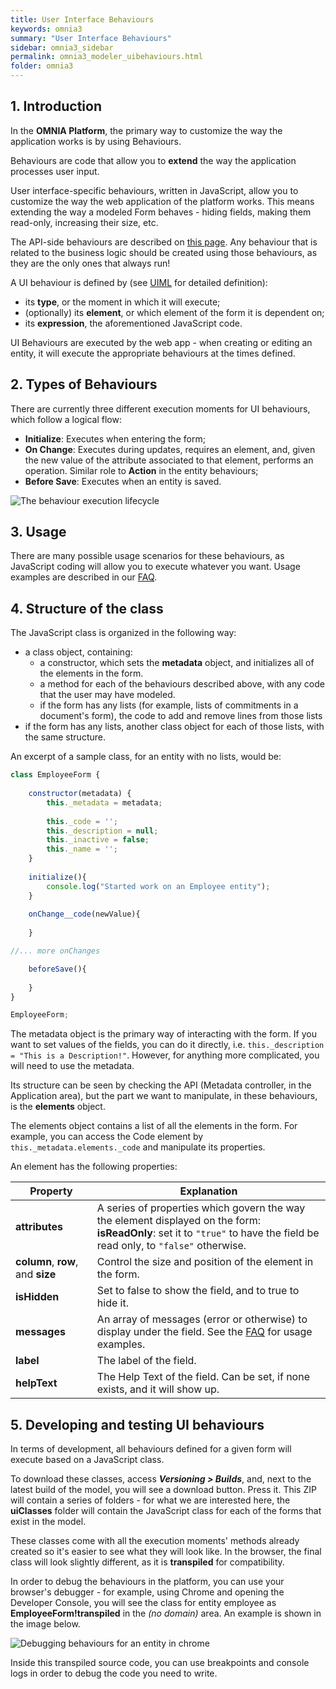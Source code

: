 ```yaml
---
title: User Interface Behaviours
keywords: omnia3
summary: "User Interface Behaviours"
sidebar: omnia3_sidebar
permalink: omnia3_modeler_uibehaviours.html
folder: omnia3
---
```


## 1. Introduction

In the **OMNIA Platform**, the primary way to customize the way the application works is by using Behaviours. 

Behaviours are code that allow you to **extend** the way the application processes user input.

User interface-specific behaviours, written in JavaScript, allow you to customize the way the web application of the platform works. This means extending the way a modeled Form behaves - hiding fields, making them read-only, increasing their size, etc.

The API-side behaviours are described on [this page](omnia3_modeler_behaviours.html). Any behaviour that is related to the business logic should be created using those behaviours, as they are the only ones that always run!

 A UI behaviour is defined by (see [UIML](omnia3_languages_uiml.html) for detailed definition):
- its **type**, or the moment in which it will execute;
- (optionally) its **element**, or which element of the form it is dependent on;
- its **expression**, the aforementioned JavaScript code.

UI Behaviours are executed by the web app - when creating or editing an entity, it will execute the appropriate behaviours at the times defined.

## 2. Types of Behaviours

There are currently three different execution moments for UI behaviours, which follow a logical flow:
- **Initialize**: Executes when entering the form;
- **On Change**: Executes during updates, requires an element, and, given the new value of the attribute associated to that element, performs an operation. Similar role to **Action** in the entity behaviours;
- **Before Save**: Executes when an entity is saved.

![The behaviour execution lifecycle](images\modeler\UIBehaviourLifecycle.png)

## 3. Usage

There are many possible usage scenarios for these behaviours, as JavaScript coding will allow you to execute whatever you want. Usage examples are described in our [FAQ](omnia3_modeler_entities.html#5-user-interface-behaviours).

## 4. Structure of the class

The JavaScript class is organized in the following way:
- a class object, containing:
    - a constructor, which sets the **metadata** object, and initializes all of the elements in the form.
    - a method for each of the behaviours described above, with any code that the user may have modeled.
    - if the form has any lists (for example, lists of commitments in a document's form), the code to add and remove lines from those lists
- if the form has any lists, another class object for each of those lists, with the same structure.

An excerpt of a sample class, for an entity with no lists, would be:
```javascript
class EmployeeForm {
	
	constructor(metadata) {
		this._metadata = metadata;
		
		this._code = '';
		this._description = null;
		this._inactive = false;
		this._name = '';
	}
	
	initialize(){
		console.log("Started work on an Employee entity");
	}
	
	onChange__code(newValue){
        
	}

//... more onChanges

	beforeSave(){
		
	}
}

EmployeeForm;
```

The metadata object is the primary way of interacting with the form. If you want to set values of the fields, you can do it directly, i.e. ```this._description = "This is a Description!"```. However, for anything more complicated, you will need to use the metadata.

Its structure can be seen by checking the API (Metadata controller, in the Application area), but the part we want to manipulate, in these behaviours, is the **elements** object.

The elements object contains a list of all the elements in the form. For example, you can access the Code element by ```this._metadata.elements._code``` and manipulate its properties.

An element has the following properties:

Property | Explanation|
---------|----------|
 **attributes** | A series of properties which govern the way the element displayed on the form: </br> **isReadOnly**: set it to ```"true"``` to have the field be read only, to ```"false"``` otherwise.
 **column**, **row**, and **size** | Control the size and position of the element in the form.
 **isHidden** | Set to false to show the field, and to true to hide it.
 **messages** | An array of messages (error or otherwise) to display under the field. See the [FAQ](omnia3_modeler_entities.html#5-user-interface-behaviours) for usage examples.
 **label** | The label of the field. 
 **helpText** | The Help Text of the field. Can be set, if none exists, and it will show up.

## 5. Developing and testing UI behaviours

In terms of development, all behaviours defined for a given form will execute based on a JavaScript class. 

To download these classes, access ***Versioning > Builds***, and, next to the latest build of the model, you will see a download button. Press it. This ZIP will contain a series of folders - for what we are interested here, the **uiClasses** folder will contain the JavaScript class for each of the forms that exist in the model.

These classes come with all the execution moments' methods already created so it's easier to see what they will look like. In the browser, the final class will look slightly different, as it is **transpiled** for compatibility.

In order to debug the behaviours in the platform, you can use your browser's debugger - for example, using Chrome and opening the Developer Console, you will see the class for entity employee as **EmployeeForm!transpiled** in the _(no domain)_ area. An example is shown in the image below.

![Debugging behaviours for an entity in chrome](images\modeler\UIBehaviourDebugging.png)

Inside this transpiled source code, you can use breakpoints and console logs in order to debug the code you need to write.